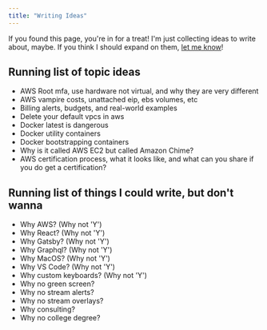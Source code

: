 ```yaml
---
title: "Writing Ideas"
---
```


If you found this page, you're in for a treat! I'm just collecting ideas to write about, maybe. If you think I should expand on them, [let me know](https://twitter.com/drpoindexter)!

## Running list of topic ideas

- AWS Root mfa, use hardware not virtual, and why they are very different
- AWS vampire costs, unattached eip, ebs volumes, etc
- Billing alerts, budgets, and real-world examples
- Delete your default vpcs in aws
- Docker latest is dangerous
- Docker utility containers
- Docker bootstrapping containers
- Why is it called AWS EC2 but called Amazon Chime?
- AWS certification process, what it looks like, and what can you share if you do get a certification?

## Running list of things I could write, but don't wanna

- Why AWS? (Why not 'Y')
- Why React? (Why not 'Y')
- Why Gatsby? (Why not 'Y')
- Why Graphql? (Why not 'Y')
- Why MacOS? (Why not 'Y')
- Why VS Code? (Why not 'Y')
- Why custom keyboards? (Why not 'Y')
- Why no green screen?
- Why no stream alerts?
- Why no stream overlays?
- Why consulting?
- Why no college degree?

